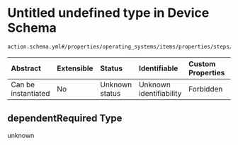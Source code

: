 # Untitled undefined type in Device Schema

```txt
action.schema.yml#/properties/operating_systems/items/properties/steps/items/properties/actions/items/properties/fastboot:format/dependentRequired
```



| Abstract            | Extensible | Status         | Identifiable            | Custom Properties | Additional Properties | Access Restrictions | Defined In                                                          |
| :------------------ | :--------- | :------------- | :---------------------- | :---------------- | :-------------------- | :------------------ | :------------------------------------------------------------------ |
| Can be instantiated | No         | Unknown status | Unknown identifiability | Forbidden         | Allowed               | none                | [device.schema.json*](../device.schema.json "open original schema") |

## dependentRequired Type

unknown
